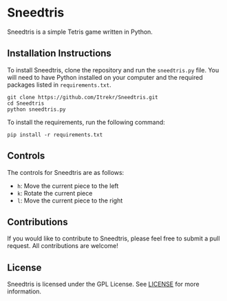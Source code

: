 # Sneedtris

Sneedtris is a simple Tetris game written in Python.

## Installation Instructions

To install Sneedtris, clone the repository and run the `sneedtris.py` file. You will need to have Python installed on your computer and the required packages listed in `requirements.txt`. 

```
git clone https://github.com/Itrekr/Sneedtris.git
cd Sneedtris
python sneedtris.py
```

To install the requirements, run the following command:

```
pip install -r requirements.txt
```

## Controls

The controls for Sneedtris are as follows:

- `h`: Move the current piece to the left
- `k`: Rotate the current piece
- `l`: Move the current piece to the right

## Contributions

If you would like to contribute to Sneedtris, please feel free to submit a pull request. All contributions are welcome!

## License

Sneedtris is licensed under the GPL License. See [LICENSE](https://github.com/Itrekr/Sneedtris/blob/master/LICENSE) for more information.
